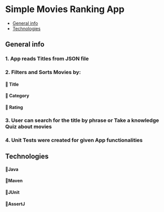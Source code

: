 # Simple Movies Ranking App


* [General info](#general-info)
* [Technologies](#technologies)

## General info

### 1. App reads Titles from JSON file

### 2. Filters and Sorts Movies by:

#### 🔹 Title

#### 🔹 Category

#### 🔹 Rating

### 3. User can search for the title by phrase or Take a knowledge Quiz about movies

### 4. Unit Tests were created for given App functionalities

## Technologies

#### 🔹Java

#### 🔹Maven

#### 🔹JUnit

#### 🔹AssertJ


